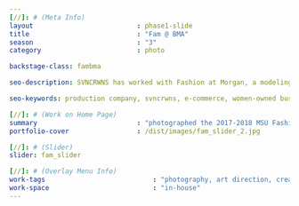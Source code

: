 ```yaml
---
[//]: # (Meta Info)
layout                          : phase1-slide
title 					        : "Fam @ BMA"
season				            : "3"
category						: photo

backstage-class: fambma

seo-description: SVNCRWNS has worked with Fashion at Morgan, a modeling organization at Morgan State University, for several years as an advisor for their fall and spring fashion shows.

seo-keywords: production company, svncrwns, e-commerce, women-owned businesses, creative team, consulting, business operations, launch my brand, manage my brand, photography, videography, special projects

[//]: # (Work on Home Page)
summary                         : "photographed the 2017-2018 MSU Fashion at Morgan Executive Board"
portfolio-cover					: /dist/images/fam_slider_2.jpg

[//]: # (Slider)
slider: fam_slider

[//]: # (Overlay Menu Info)
work-tags 							: "photography, art direction, creative direction, producing"
work-space 							: "in-house"
---
```

